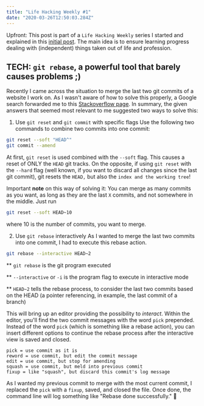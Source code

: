 ```yaml
---
title: "Life Hacking Weekly #1"
date: "2020-03-26T12:50:03.284Z"
---
```


Upfront: This post is part of a `Life Hacking Weekly` series I started and explained in this [initial post](../index.md). The main idea is to ensure learning progress dealing with (independent) things taken out of life and profession.

## TECH: `git rebase`, a powerful tool that barely causes problems ;)

Recently I came across the situation to merge the last two git commits of a website I work on. As I wasn't aware of how to solve this properly, a Google search forwarded me to this [Stackoverflow page](https://stackoverflow.com/questions/2563632/how-can-i-merge-two-commits-into-one-if-i-already-started-rebase). In summary, the given answers that seemed most relevant to me suggested two ways to solve this:

1.  Use `git reset` and `git commit` with specific flags
    Use the following two commands to combine two commits into one commit:

```bash
git reset --soft "HEAD^"
git commit --amend
```

At first, `git reset` is used combined with the `--soft` flag. This causes a reset of ONLY the `HEAD` git tracks. On the opposite, if using `git reset` with the `--hard` flag (well known, if you want to discard all changes since the last git commit), git resets the `HEAD,` but also the `index and the working tree`!

Important **note** on this way of solving it: You can merge as many commits as you want, as long as they are the last `X` commits, and not somewhere in the middle. Just run

```bash
git reset --soft HEAD~10
```

where 10 is the number of commits, you want to merge.

2. Use `git rebase` interactively
   As I wanted to merge the last two commits into one commit, I had to execute this rebase action.

```bash
git rebase --interactive HEAD~2
```

\*\* `git rebase` is the git program executed

\*\* `--interactive` or `-i` is the program flag to execute in interactive mode

\*\* `HEAD~2` tells the rebase process, to consider the last two commits based on the HEAD (a pointer referencing, in example, the last commit of a branch)

This will bring up an editor providing the possibility to _interact_. Within the editor, you'll find the two commit messages with the word `pick` prepended. Instead of the word `pick` (which is something like a rebase action), you can insert different options to continue the rebase process after the interactive view is saved and closed.

```git
pick = use commit as it is
reword = use commit, but edit the commit message
edit = use commit, but stop for amending
squash = use commit, but meld into previous commit
fixup = like "squash", but discard this commit's log message
```

As I wanted my previous commit to merge with the most current commit, I replaced the `pick` with a `fixup`, saved, and closed the file. Once done, the command line will log something like "Rebase done successfully." 🎉
